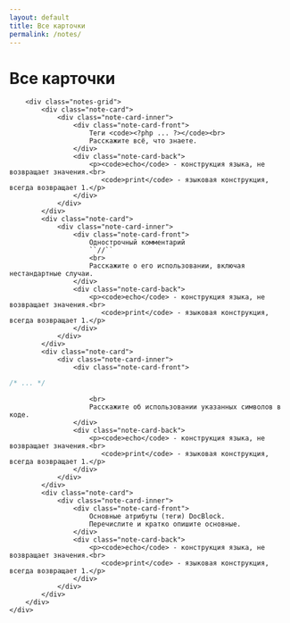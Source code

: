 ```yaml
---
layout: default
title: Все карточки
permalink: /notes/
---
```


<div class="notes-page">
    <div class="container">
        <h1 class="page-title">Все карточки</h1>
        
        <div class="notes-grid">
            <div class="note-card">
                <div class="note-card-inner">
                    <div class="note-card-front">
                        Теги <code><?php ... ?></code><br>
                        Расскажите всё, что знаете.
                    </div>
                    <div class="note-card-back">
                        <p><code>echo</code> - конструкция языка, не возвращает значения.<br>
                           <code>print</code> - языковая конструкция, всегда возвращает 1.</p>
                    </div>
                </div>
            </div>
            <div class="note-card">
                <div class="note-card-inner">
                    <div class="note-card-front">
                        Однострочный комментарий 
                        ``//``
                        <br>
                        Расскажите о его использовании, включая нестандартные случаи.                        
                    </div>
                    <div class="note-card-back">
                        <p><code>echo</code> - конструкция языка, не возвращает значения.<br>
                           <code>print</code> - языковая конструкция, всегда возвращает 1.</p>
                    </div>
                </div>
            </div>
            <div class="note-card">
                <div class="note-card-inner">
                    <div class="note-card-front">
```php
/* ... */
```
                        <br>
                        Расскажите об использовании указанных символов в коде.
                    </div>
                    <div class="note-card-back">
                        <p><code>echo</code> - конструкция языка, не возвращает значения.<br>
                           <code>print</code> - языковая конструкция, всегда возвращает 1.</p>
                    </div>
                </div>
            </div>
            <div class="note-card">
                <div class="note-card-inner">
                    <div class="note-card-front">
                        Основные атрибуты (теги) DocBlock.
                        Перечислите и кратко опишите основные.
                    </div>
                    <div class="note-card-back">
                        <p><code>echo</code> - конструкция языка, не возвращает значения.<br>
                           <code>print</code> - языковая конструкция, всегда возвращает 1.</p>
                    </div>
                </div>
            </div>
        </div>
    </div>
</div>
